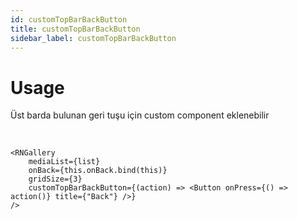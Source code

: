 ```yaml
---
id: customTopBarBackButton
title: customTopBarBackButton
sidebar_label: customTopBarBackButton
---
```


# Usage
Üst barda bulunan geri tuşu için custom component eklenebilir

<br/>

```
<RNGallery
	mediaList={list}
	onBack={this.onBack.bind(this)}
	gridSize={3}
	customTopBarBackButton={(action) => <Button onPress={() => action()} title={"Back"} />}
/>

```
